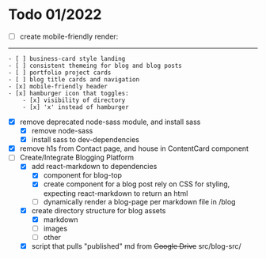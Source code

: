 # Todo 01/2022

- [ ] create mobile-friendly render:
------------------------------------
    - [ ] business-card style landing
    - [ ] consistent themeing for blog and blog posts
    - [ ] portfolio project cards
    - [ ] blog title cards and navigation
    - [x] mobile-friendly header
    - [x] hamburger icon that toggles:
        - [x] visibility of directory
        - [x] 'x' instead of hamburger
- [x] remove deprecated node-sass module, and install sass
    -[x] remove node-sass
    -[x] install sass to dev-dependencies
- [x] remove h1s from Contact page, and house in ContentCard component
- [ ] Create/Integrate Blogging Platform
    - [x] add react-markdown to dependencies
        - [x] component for blog-top
        - [x] create component for a blog post
            rely on CSS for styling, expecting react-markdown to return an html
        - [ ] dynamically render a blog-page per markdown file in /blog
    - [x] create directory structure for blog assets 
        - [x] markdown
        - [ ] images
        - [ ] other

    - [x] script that pulls "published" md from ~~Google Drive~~ src/blog-src/
